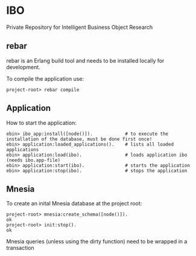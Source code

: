 # IBO
Private Repository for Intelligent Business Object Research

## rebar
rebar is an Erlang build tool and needs to be installed locally for development.

To compile the application use:
```shell
project-root> rebar compile
```

## Application
How to start the application:
```shell
ebin> ibo_app:install([node()]).            # to execute the installation of the database, must be done first once!
ebin> application:loaded_applications().    # lists all loaded applications
ebin> application:load(ibo).                # loads application ibo (needs ibo.app-file)
ebin> application:start(ibo).               # starts the application
ebin> application:stop(ibo).                # stops the application
```

## Mnesia
To create an inital Mnesia database at the project root:
```shell
project-root> mnesia:create_schema([node()]).
ok
project-root> init:stop().
ok
```
Mnesia queries (unless using the dirty function) need to be wrapped in a transaction